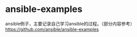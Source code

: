 # ansible-examples
ansible例子，主要记录自己学习ansible的过程。（部分内容参考）https://github.com/ansible/ansible-examples
